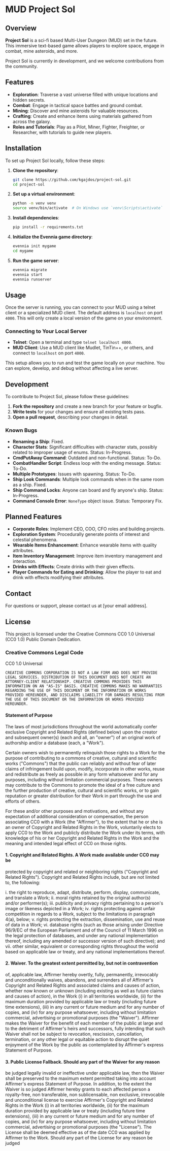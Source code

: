 # MUD Project Sol

## Overview
**Project Sol** is a sci-fi based Multi-User Dungeon (MUD) set in the future. This immersive text-based game allows players to explore space, engage in combat, mine asteroids, and more.

Project Sol is currently in development, and we welcome contributions from the community.

## Features
- **Exploration**: Traverse a vast universe filled with unique locations and hidden secrets.
- **Combat**: Engage in tactical space battles and ground combat.
- **Mining**: Discover and mine asteroids for valuable resources.
- **Crafting**: Create and enhance items using materials gathered from across the galaxy.
- **Roles and Tutorials**: Play as a Pilot, Miner, Fighter, Freighter, or Researcher, with tutorials to guide new players.

## Installation
To set up Project Sol locally, follow these steps:

1. **Clone the repository**:
    ```sh
    git clone https://github.com/kgajdos/project-sol.git
    cd project-sol
    ```

2. **Set up a virtual environment**:
    ```sh
    python -m venv venv
    source venv/bin/activate  # On Windows use `venv\Scripts\activate`
    ```

3. **Install dependencies**:
    ```sh
    pip install -r requirements.txt
    ```

4. **Initialize the Evennia game directory**:
    ```sh
    evennia init mygame
    cd mygame
    ```

5. **Run the game server**:
    ```sh
    evennia migrate
    evennia start
    evennia runserver
    ```

## Usage
Once the server is running, you can connect to your MUD using a telnet client or a specialized MUD client. The default address is `localhost` on port `4000`. This will only create a local version of the game on your environment.

### Connecting to Your Local Server
- **Telnet**: Open a terminal and type `telnet localhost 4000`.
- **MUD Client**: Use a MUD client like Mudlet, TinTin++, or others, and connect to `localhost` on port `4000`.

This setup allows you to run and test the game locally on your machine. You can explore, develop, and debug without affecting a live server.

## Development
To contribute to Project Sol, please follow these guidelines:

1. **Fork the repository** and create a new branch for your feature or bugfix.
2. **Write tests** for your changes and ensure all existing tests pass.
3. **Open a pull request**, describing your changes in detail.

### Known Bugs
- **Renaming a Ship**: Fixed.
- **Character Stats**: Significant difficulties with character stats, possibly related to improper usage of enums. Status: In-Progress.
- **CmdPutAway Command**: Outdated and non-functional. Status: To-Do.
- **CombatHandler Script**: Endless loop with the ending message. Status: To-Do.
- **Multiple Prototypes**: Issues with spawning. Status: To-Do.
- **Ship Look Commands**: Multiple look commands when in the same room as a ship. Fixed.
- **Ship Command Locks**: Anyone can board and fly anyone's ship. Status: In-Progress.
- **Command Console Error**: `NoneType` object issue. Status: Temporary Fix.

## Planned Features
- **Corporate Roles**: Implement CEO, COO, CFO roles and building projects.
- **Exploration System**: Procedurally generate points of interest and celestial phenomena.
- **Wearable Items Enhancement**: Enhance wearable items with quality attributes.
- **Item Inventory Management**: Improve item inventory management and interaction.
- **Drinks with Effects**: Create drinks with their given effects.
- **Player Commands for Eating and Drinking**: Allow the player to eat and drink with effects modifying their attributes.

## Contact
For questions or support, please contact us at [your email address].

## License
This project is licensed under the Creative Commons CC0 1.0 Universal (CC0 1.0) Public Domain Dedication.

### Creative Commons Legal Code

CC0 1.0 Universal

    CREATIVE COMMONS CORPORATION IS NOT A LAW FIRM AND DOES NOT PROVIDE
    LEGAL SERVICES. DISTRIBUTION OF THIS DOCUMENT DOES NOT CREATE AN
    ATTORNEY-CLIENT RELATIONSHIP. CREATIVE COMMONS PROVIDES THIS
    INFORMATION ON AN "AS-IS" BASIS. CREATIVE COMMONS MAKES NO WARRANTIES
    REGARDING THE USE OF THIS DOCUMENT OR THE INFORMATION OR WORKS
    PROVIDED HEREUNDER, AND DISCLAIMS LIABILITY FOR DAMAGES RESULTING FROM
    THE USE OF THIS DOCUMENT OR THE INFORMATION OR WORKS PROVIDED
    HEREUNDER.

#### Statement of Purpose

The laws of most jurisdictions throughout the world automatically confer
exclusive Copyright and Related Rights (defined below) upon the creator
and subsequent owner(s) (each and all, an "owner") of an original work of
authorship and/or a database (each, a "Work").

Certain owners wish to permanently relinquish those rights to a Work for
the purpose of contributing to a commons of creative, cultural and
scientific works ("Commons") that the public can reliably and without fear
of later claims of infringement build upon, modify, incorporate in other
works, reuse and redistribute as freely as possible in any form whatsoever
and for any purposes, including without limitation commercial purposes.
These owners may contribute to the Commons to promote the ideal of a free
culture and the further production of creative, cultural and scientific
works, or to gain reputation or greater distribution for their Work in
part through the use and efforts of others.

For these and/or other purposes and motivations, and without any
expectation of additional consideration or compensation, the person
associating CC0 with a Work (the "Affirmer"), to the extent that he or she
is an owner of Copyright and Related Rights in the Work, voluntarily
elects to apply CC0 to the Work and publicly distribute the Work under its
terms, with knowledge of his or her Copyright and Related Rights in the
Work and the meaning and intended legal effect of CC0 on those rights.

#### 1. Copyright and Related Rights. A Work made available under CC0 may be
protected by copyright and related or neighboring rights ("Copyright and
Related Rights"). Copyright and Related Rights include, but are not
limited to, the following:

  i. the right to reproduce, adapt, distribute, perform, display,
     communicate, and translate a Work;
 ii. moral rights retained by the original author(s) and/or performer(s);
iii. publicity and privacy rights pertaining to a person's image or
     likeness depicted in a Work;
 iv. rights protecting against unfair competition in regards to a Work,
     subject to the limitations in paragraph 4(a), below;
  v. rights protecting the extraction, dissemination, use and reuse of data
     in a Work;
 vi. database rights (such as those arising under Directive 96/9/EC of the
     European Parliament and of the Council of 11 March 1996 on the legal
     protection of databases, and under any national implementation
     thereof, including any amended or successor version of such
     directive); and
vii. other similar, equivalent or corresponding rights throughout the
     world based on applicable law or treaty, and any national
     implementations thereof.

#### 2. Waiver. To the greatest extent permitted by, but not in contravention
of, applicable law, Affirmer hereby overtly, fully, permanently,
irrevocably and unconditionally waives, abandons, and surrenders all of
Affirmer's Copyright and Related Rights and associated claims and causes
of action, whether now known or unknown (including existing as well as
future claims and causes of action), in the Work (i) in all territories
worldwide, (ii) for the maximum duration provided by applicable law or
treaty (including future time extensions), (iii) in any current or future
medium and for any number of copies, and (iv) for any purpose whatsoever,
including without limitation commercial, advertising or promotional
purposes (the "Waiver"). Affirmer makes the Waiver for the benefit of each
member of the public at large and to the detriment of Affirmer's heirs and
successors, fully intending that such Waiver shall not be subject to
revocation, rescission, cancellation, termination, or any other legal or
equitable action to disrupt the quiet enjoyment of the Work by the public
as contemplated by Affirmer's express Statement of Purpose.

#### 3. Public License Fallback. Should any part of the Waiver for any reason
be judged legally invalid or ineffective under applicable law, then the
Waiver shall be preserved to the maximum extent permitted taking into
account Affirmer's express Statement of Purpose. In addition, to the
extent the Waiver is so judged Affirmer hereby grants to each affected
person a royalty-free, non transferable, non sublicensable, non exclusive,
irrevocable and unconditional license to exercise Affirmer's Copyright and
Related Rights in the Work (i) in all territories worldwide, (ii) for the
maximum duration provided by applicable law or treaty (including future
time extensions), (iii) in any current or future medium and for any number
of copies, and (iv) for any purpose whatsoever, including without
limitation commercial, advertising or promotional purposes (the
"License"). The License shall be deemed effective as of the date CC0 was
applied by Affirmer to the Work. Should any part of the License for any
reason be judged
